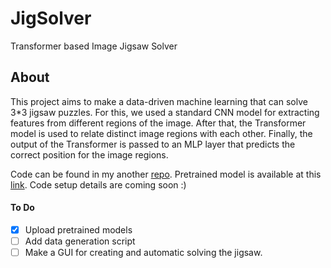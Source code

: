 # JigSolver
Transformer based Image Jigsaw Solver

## About
This project aims to make a data-driven machine learning that can solve 3\*3 jigsaw puzzles. For this, we used a standard CNN model for extracting features from different regions of the image. After that, the Transformer model is used to relate distinct image regions with each other. Finally, the output of the Transformer is passed to an MLP layer that predicts the correct position for the image regions. 

Code can be found in my another [repo](https://github.com/i-m-vivek/deep-learning-mini_projects/blob/master/VGG_MET_Image_Jigsaw_Solver_with_Transformer_3_3_v1_0.ipynb). Pretrained model is available at this [link](https://drive.google.com/file/d/1WUTiIvY0B3CH9GBXIociUa53DdIUiyo9/view?usp=sharing). Code setup details are coming soon :) 

#### To Do 
- [x] Upload pretrained models
- [ ] Add data generation script
- [ ] Make a GUI for creating and automatic solving the  jigsaw. 
